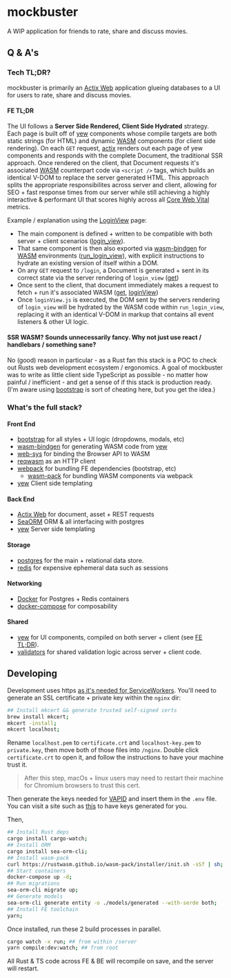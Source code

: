 # mockbuster

A WIP application for friends to rate, share and discuss movies.

## Q & A's

### Tech TL;DR?

mockbuster is primarily an [Actix Web](https://actix.rs/) application glueing databases to a UI for users to rate, share and discuss movies.

#### FE TL;DR

The UI follows a **Server Side Rendered, Client Side Hydrated** strategy. Each page is built off of [yew](https://yew.rs/) components whose compile targets are both static strings (for HTML) and dynamic [WASM](https://webassembly.org/) components (for client side rendering). On each `GET` request, [actix](https://actix.rs/) renders out each page of yew components and responds with the complete Document, the traditional SSR approach. Once rendered on the client, that Document requests it's associated [WASM](https://webassembly.org/) counterpart code via `<script />` tags, which builds an identical V-DOM to replace the server generated HTML. This approach splits the appropriate responsibilites across server and client, allowing for SEO + fast response times from our server while still achieving a highly interactive & performant UI that scores highly across all [Core Web Vital](https://developers.google.com/search/docs/appearance/core-web-vitals) metrics.

Example / explanation using the [LoginView](https://github.com/PatrickMcLennan/mockbuster/tree/main/views/login_view) page:

- The main component is defined + written to be compatible with both server + client scenarios ([login_view](https://github.com/PatrickMcLennan/mockbuster/blob/main/views/login_view/login_view.rs#L11-L155)).
- That same component is then also exported via [wasm-bindgen](https://rustwasm.github.io/docs/wasm-bindgen/) for [WASM](https://webassembly.org/) environments ([run_login_view](https://github.com/PatrickMcLennan/mockbuster/blob/main/views/login_view/login_view.rs#L157-L161)), with explicit instructions to hydrate an existing version of itself within a DOM.
- On any `GET` request to `/login`, a Document is generated + sent in its correct state via the server rendering of `login_view` ([get](https://github.com/PatrickMcLennan/mockbuster/blob/main/server/routes/login/get.rs))
- Once sent to the client, that document immediately makes a request to fetch + run it's associated WASM ([get](https://github.com/PatrickMcLennan/mockbuster/blob/main/server/routes/login/get.rs#L36), [loginView](https://github.com/PatrickMcLennan/mockbuster/blob/main/views/login_view/loginView.ts))
- Once `loginView.js` is executed, the DOM sent by the servers rendering of `login_view` will be hydrated by the WASM code within `run_login_view`, replacing it with an identical V-DOM in markup that contains all event listeners & other UI logic.

#### SSR WASM? Sounds unnecessarily fancy. Why not just use react / handlebars / something sane?

No (good) reason in particular - as a Rust fan this stack is a POC to check out Rusts web development ecosystem / ergonomics. A goal of mockbuster was to write as little client side TypeScript as possible - no matter how painful / inefficient - and get a sense of if this stack is production ready. (I'm aware using [bootstrap](https://getbootstrap.com/) is sort of cheating here, but you get the idea.)

### What's the full stack?

#### Front End

- [bootstrap](https://getbootstrap.com/) for all styles + UI logic (dropdowns, modals, etc)
- [wasm-bindgen](https://rustwasm.github.io/docs/wasm-bindgen/) for generating WASM code from [yew](https://yew.rs/)
- [web-sys](https://crates.io/crates/web-sys) for binding the Browser API to WASM
- [reqwasm](https://crates.io/crates/reqwasm) as an HTTP client
- [webpack](https://webpack.js.org/) for bundling FE dependencies (bootstrap, etc)
  - [wasm-pack](https://rustwasm.github.io/docs/wasm-pack/) for bundling WASM components via webpack
- [yew](https://yew.rs/) Client side templating

#### Back End

- [Actix Web](https://actix.rs/) for document, asset + REST requests
- [SeaORM](https://github.com/SeaQL/sea-orm) ORM & all interfacing with postgres
- [yew](https://yew.rs/) Server side templating

#### Storage

- [postgres](https://www.postgresql.org/) for the main + relational data store.
- [redis](https://redis.io/) for expensive ephemeral data such as sessions

#### Networking

- [Docker](https://docs.docker.com/) for Postgres + Redis containers
- [docker-compose](https://docs.docker.com/compose/) for composability

#### Shared

- [yew](https://yew.rs/) for UI components, compiled on both server + client (see [FE TL;DR](https://github.com/PatrickMcLennan/mockbuster#fe-tldr)).
- [validators](https://crates.io/crates/validators) for shared validation logic across server + client code.

## Developing

Development uses https [as it's needed for ServiceWorkers](https://developer.mozilla.org/en-US/docs/Web/API/Service_Worker_API#:~:text=Service%20workers%20only%20run%20over%20HTTPS%2C%20for%20security%20reasons.%20Most%20significantly%2C%20HTTP%20connections%20are%20susceptible%20to%20malicious%20code%20injection%20by%20man%20in%20the%20middle%20attacks%2C%20and%20such%20attacks%20could%20be%20worse%20if%20allowed%20access%20to%20these%20powerful%20APIs). You'll need to generate an SSL certificate + private key within the `nginx` dir:

```bash
## Install mkcert && generate trusted self-signed certs
brew install mkcert;
mkcert -install;
mkcert localhost;
```

Rename `localhost.pem` to `certificate.crt` and `localhost-key.pem` to `private.key`, then move both of those files into `/nginx`. Double click `certificate.crt` to open it, and follow the instructions to have your machine trust it.

> After this step, macOs + linux users may need to restart their machine for Chromium browsers to trust this cert.

Then generate the keys needed for [VAPID](https://datatracker.ietf.org/doc/html/draft-thomson-webpush-vapid) and insert them in the `.env` file. You can visit a site such as [this](https://www.attheminute.com/ca/vapid-key-generator) to have keys generated for you.

Then,

```bash
## Install Rust deps
cargo install cargo-watch;
## Install ORM
cargo install sea-orm-cli;
## Install wasm-pack
curl https://rustwasm.github.io/wasm-pack/installer/init.sh -sSf | sh; // https://rustwasm.github.io/wasm-pack/installer/;
## Start containers
docker-compose up -d;
## Run migrations
sea-orm-cli migrate up;
## Generate models
sea-orm-cli generate entity -o ./models/generated --with-serde both;
## Install FE toolchain
yarn;
```

Once installed, run these 2 build processes in parallel.

```bash
cargo watch -x run; ## from within /server
yarn compile:dev:watch; ## from root
```

All Rust & TS code across FE & BE will recompile on save, and the server will restart.
